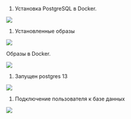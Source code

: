 ﻿1. Установка PostgreSQL в Docker.

![](Aspose.Words.5dd80edb-f8de-403f-9ce7-2816063f445e.001.png)

1. Установленные образы

![](Aspose.Words.5dd80edb-f8de-403f-9ce7-2816063f445e.002.png)






Образы в Docker.

![](Aspose.Words.5dd80edb-f8de-403f-9ce7-2816063f445e.003.png)

1. Запущен postgres 13

![](Aspose.Words.5dd80edb-f8de-403f-9ce7-2816063f445e.004.png)




1. Подключение пользователя к базе данных

![](Aspose.Words.5dd80edb-f8de-403f-9ce7-2816063f445e.005.png)
